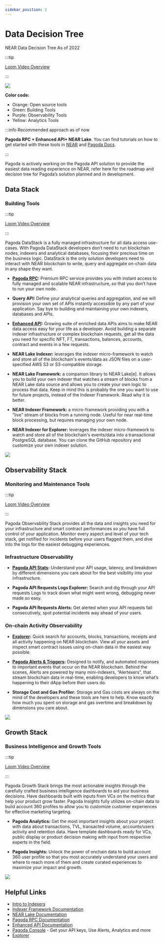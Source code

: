 ```yaml
---
sidebar_position: 2
---
```


# Data Decision Tree

NEAR Data Decision Tree As of 2022

:::tip

[Loom Video Overview](https://www.loom.com/share/b6894b06a617453b81ae8872ab914b76)

:::

![](/img/tree/image4.png)


**Color code:**
- Orange: Open source tools
- Green: Building Tools
- Purple: Observability Tools
- Yellow: Analytics Tools


:::info Recommended approach as of now

**Pagoda RPC + Enhanced API+ NEAR Lake**.
You can find tutorials on how to get started with these tools in [NEAR](http://docs.near.org) and [Pagoda Docs](http://docs.pagoda.co). 

:::

Pagoda is actively working on the Pagoda API solution to provide the easiest data reading experience on NEAR, refer here for the roadmap and decision tree for Pagoda’s solution planned and in development.


## Data Stack

### Building Tools

:::tip

[Loom Video Overview](https://www.loom.com/share/fe7ccc38b0fc4004bbabcecec86acf16)

:::

Pagoda DataStack is a fully managed infrastructure for all data access use-cases. With Pagoda DataStack developers don’t need to run blockchain nodes, indexers and analytical databases, focusing their precious time on the business logic. DataStack is the only solution developers need to interact with NEAR blockchain to write, query and aggregate on-chain data in any shape they want.


- **[Pagoda RPC](https://docs.pagoda.co/rpc):** Premium RPC service provides you with instant access to fully managed and scalable NEAR infrastructure, so that you don’t have to run your own node.

- **Query API:** Define your analytical queries and aggregation, and we will provision your own set of APIs instantly accessible by any part of your application. Say bye to building and maintaining your own indexers, databases and APIs.

- **[Enhanced API](https://docs.pagoda.co/api):** Growing suite of enriched data APIs aims to make NEAR data access easy for your life as a developer. Avoid building a separate indexer infrastructure or complex blockchain requests, get all the data you need for specific NFT, FT, transactions, balances, accounts, contract and events in a few requests. 

- **NEAR Lake Indexer:** leverages the indexer micro-framework to watch and store all of the blockchain's events/data as JSON files on a user-specified AWS S3 or S3-compatible storage.

- **NEAR Lake Framework:** a companion library to NEAR Lake[e]. It allows you to build your own indexer that watches a stream of blocks from a NEAR Lake data source and allows you to create your own logic to process that data. Keep in mind this is probably the one you want to use for future projects, instead of the Indexer Framework. Read why it is better.

- **NEAR Indexer Framework:** a micro-framework providing you with a "live" stream of blocks from a running node. Useful for near real-time block processing, but requires managing your own node.

- **NEAR Indexer for Explorer:** leverages the indexer micro-framework to watch and store all of the blockchain's events/data into a transactional PostgreSQL database. You can clone the GitHub repository and customize your own indexer solution.


![](/img/tree/image2.png)


## Observability Stack 

### Monitoring and Maintenance Tools

:::tip

[Loom Video Overview](https://www.loom.com/share/1adcd6a699db414dad7ccb604128a41c)

:::

Pagoda Observability Stack provides all the data and insights you need for your infrastructure and smart contract performances so you have full control of your application. Monitor every aspect and level of your tech stack, get notified for incidents before your users flagged them, and dive into the logs for the easiest debugging experiences. 


### Infrastructure Observability

- **[Pagoda API Stats](https://docs.pagoda.co/rpc/stats):** Understand your API usage, latency, and breakdown by different dimensions you care about for the best visibility into your infrastructure.  

- **Pagoda API Requests Logs Explorer:** Search and dig through your API requests Logs to track down what might went wrong, debugging never made so easy. 

- **Pagoda API Requests Alerts:** Get alerted when your API requests fail consecutively, spot potential incidents way ahead of your users.  


### On-chain Activity Observability

- **[Explorer](https://explorer.near.org/):** Quick search for accounts, blocks, transactions, receipts and all activity happening on NEAR blockchain. View all your assets and inspect smart contract issues using on-chain data in the easiest way possible. 

- **[Pagoda Alerts & Triggers](https://docs.pagoda.co/alerts/intro):** Designed to notify, and automated responses to important events that occur on the NEAR blockchain. Behind the scenes, Alerts are powered by many mini-indexers, “Alertexers”, that stream blockchain data in real-time, enabling developers to know what’s happening to their dApp before their users do.

- **Storage Cost and Gas Profiler:** Storage and Gas costs are always on the mind of the developers and these tools are here to help. Know exactly how much you spent on storage and gas overtime and breakdown by dimensions you care about. 


![](/img/tree/image1.png)


## Growth Stack

### Business Intelligence and Growth Tools

:::tip

[Loom Video Overview](https://www.loom.com/share/64aff21e2d054a0898b7f0ed01ecfd5b)

:::

Pagoda Growth Stack brings the most actionable insights through the carefully crafted business intelligence dashboards to aid your business decisions. Have dashboards built with inputs from VCs on the metrics that help your product grow faster. Pagoda Insights fully utilizes on-chain data to build account 360 profiles to allow you to customize customer experiences for effective marketing targeting.


- **Pagoda Analytics:** Get the most important insights about your project with data about transactions, TVL, transacted volume, accounts/users activity and retention data. Have template dashboards ready for VCs, public display or product decision making with input from respective experts in the field.  

- **Pagoda Insights:** Unlock the power of onchain data to build account 360 user profile so that you most accurately understand your users and where to reach more of them and create curated experiences to maximize your impact and growth. 

![](/img/tree/image3.png)

## Helpful Links

- [Intro to Indexers](https://docs.near.org/concepts/advanced/indexers)
- [Indexer Framework Documentation](https://docs.near.org/concepts/advanced/near-indexer-framework)
- [NEAR Lake Documentation](https://docs.near.org/concepts/advanced/near-lake-framework)
- [Pagoda RPC Documentation](https://docs.pagoda.co/rpc/intro)
- [Enhanced API Documentation](https://docs.pagoda.co/api#/)
- [Pagoda Console](https://console.pagoda.co/) - Get your API keys, Use Alerts, Analytics and more
- [Explorer](https://explorer.near.org/)
